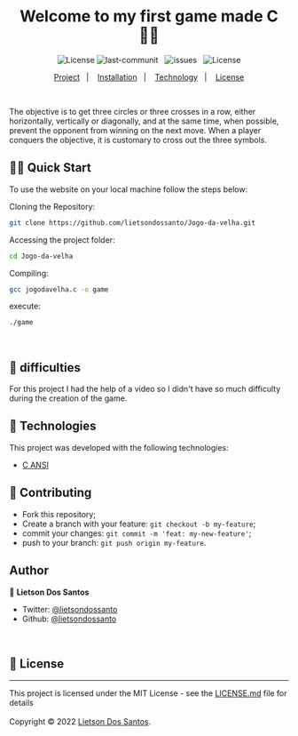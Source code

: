 <h1 align="center">Welcome to my first game made C 👋🏿</h1>
<p align="center">
    <img alt="License" src="https://img.shields.io/badge/Version-1.0-brightgreen">
    <img src="https://img.shields.io/github/last-commit/lietsondossanto/Jogo-da-velha" alt="last-communit">&nbsp;&nbsp;
    <img src="https://img.shields.io/github/issues/lietsondossanto/Jogo-da-velha" alt="issues">&nbsp;&nbsp;
    <img alt="License" src="https://img.shields.io/badge/license-MIT-brightgreen">
</p>
<p align="center">
    <a href="#project">Project</a>&nbsp;&nbsp;&nbsp;|&nbsp;&nbsp;&nbsp;
    <a href="#installation">Installation</a>&nbsp;&nbsp;&nbsp;|&nbsp;&nbsp;&nbsp;
    <a href="#technology">Technology</a>&nbsp;&nbsp;&nbsp;|&nbsp;&nbsp;&nbsp;
    <a href="#license">License</a>
</p><br>

The objective is to get three circles or three crosses in a row, either horizontally, vertically or diagonally, and at the same time, when possible,
prevent the opponent from winning on the next move. When a player conquers the objective, it is customary to cross out the three symbols.

## <span id="installation">👨‍💻 Quick Start</span>

To use the website on your local machine follow the steps below:

Cloning the Repository:

```sh
git clone https://github.com/lietsondossanto/Jogo-da-velha.git
```

Accessing the project folder:

```sh
cd Jogo-da-velha
```
Compiling:

```sh
gcc jogodavelha.c -o game
```

execute:

```sh
./game
```
<br>


## 😤 difficulties

For this project I had the help of a video so I didn't have so much difficulty during the creation of the game.

## <span id="technology">🚀 Technologies</span>

This project was developed with the following technologies:

- [C ANSI](https://www.w3schools.com/c/#:~:text=C%20is%20a%20general%2Dpurpose,%2C%20databases%2C%20applications%2C%20etc.)

## 🤝 Contributing
- Fork this repository;
- Create a branch with your feature: `git checkout -b my-feature`;
- commit your changes: `git commit -m 'feat: my-new-feature'`;
- push to your branch: `git push origin my-feature`.

## Author

👤 **Lietson Dos Santos**

- Twitter: [@lietsondossanto](https://twitter.com/lietsondossanto)
- Github: [@lietsondossanto](https://github.com/lietsondossanto)
<br />
<h2 id="license">📝 License</h2>

---
This project is licensed under the MIT License - see the [LICENSE.md](LICENSE.md) file for details<br><br>
Copyright © 2022 [Lietson Dos Santos](https://github.com/lietsondossanto).
